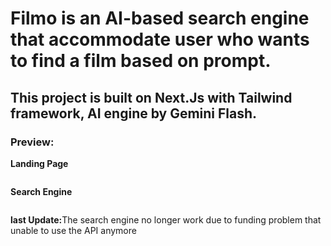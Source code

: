 <h1>Filmo is an AI-based search engine that accommodate user who wants to find a film based on prompt. </h1>
<h2>This project is built on Next.Js with Tailwind framework, AI engine by Gemini Flash.</h2>
<h3><strong>Preview:</strong></h3>
<p><strong>Landing Page</strong></p>
<img href="![Prompt-Section (txt-box false)](https://github.com/user-attachments/assets/80f49aec-a18d-4737-8a22-8fb499a0e5b6)" ref="landing page">
<p><strong>Search Engine</strong></p>
<img href="![Desktop-Prev](https://github.com/user-attachments/assets/b508cd94-1594-4106-9379-170cb948099b)" ref="search engine">
<p><b>last Update:</b>The search engine no longer work due to funding problem that unable to use the API anymore</p>
